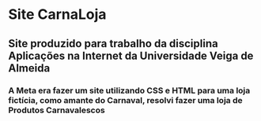 # Site CarnaLoja
## Site produzido para trabalho da disciplina Aplicações na Internet da Universidade Veiga de Almeida

### A Meta era fazer um site utilizando CSS e HTML para uma loja fictícia, como amante do Carnaval, resolvi fazer uma loja de Produtos Carnavalescos
